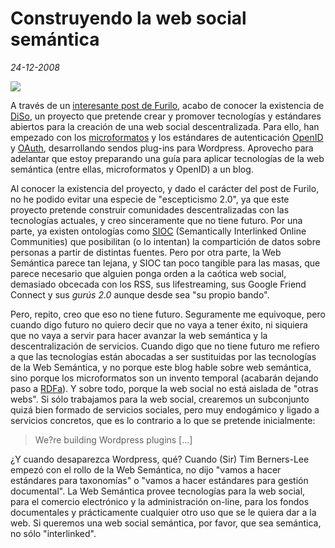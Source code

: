 Construyendo la web social semántica
====================================

_24-12-2008_

[![](/wp-content/uploads/image-legacy/sioc.jpg)](http://sioc-project.org/files/1_a_sioc_executive_summary.pdf)

A través de un [interesante post de Furilo](http://www.furilo.com/archivos/el-open-stack-para-la-web-social/), acabo de conocer la existencia de [DiSo](http://diso-project.org/), un proyecto que pretende crear y promover tecnologías y estándares abiertos para la creación de una web social descentralizada. Para ello, han empezado con los [microformatos](http://microformats.org) y los estándares de autenticación [OpenID](http://openid.net/) y [OAuth](http://oauth.net/), desarrollando sendos plug-ins para Wordpress. Aprovecho para adelantar que estoy preparando una guía para aplicar tecnologías de la web semántica (entre ellas, microformatos y OpenID) a un blog.

Al conocer la existencia del proyecto, y dado el carácter del post de Furilo, no he podido evitar una especie de "escepticismo 2.0", ya que este proyecto pretende construir comunidades descentralizadas con las tecnologías actuales, y creo sinceramente que no tiene futuro. Por una parte, ya existen ontologías como [SIOC](http://sioc-project.org/) (Semantically Interlinked Online Communities) que posibilitan (o lo intentan) la compartición de datos sobre personas a partir de distintas fuentes. Pero por otra parte, la Web Semántica parece tan lejana, y SIOC tan poco tangible para las masas, que parece necesario que alguien ponga orden a la caótica web social, demasiado obcecada con los RSS, sus lifestreaming, sus Google Friend Connect y sus _gurús 2.0_ aunque desde sea "su propio bando".

Pero, repito, creo que eso no tiene futuro. Seguramente me equivoque, pero cuando digo futuro no quiero decir que no vaya a tener éxito, ni siquiera que no vaya a servir para hacer avanzar la web semántica y la descentralización de servicios. Cuando digo que no tiene futuro me refiero a que las tecnologías están abocadas a ser sustituidas por las tecnologías de la Web Semántica, y no porque este blog hable sobre web semántica, sino porque los microformatos son un invento temporal (acabarán dejando paso a [RDFa](http://www.w3.org/TR/xhtml-rdfa-primer/)). Y sobre todo, porque la web social no está aislada de "otras webs". Si sólo trabajamos para la web social, crearemos un subconjunto quizá bien formado de servicios sociales, pero muy endogámico y ligado a servicios concretos, que es lo contrario a lo que se pretende inicialmente:

> We?re building Wordpress plugins [...]

¿Y cuando desaparezca Wordpress, qué? Cuando (Sir) Tim Berners-Lee empezó con el rollo de la Web Semántica, no dijo "vamos a hacer estándares para taxonomías" o "vamos a hacer estándares para gestión documental". La Web Semántica provee tecnologías para la web social, para el comercio electrónico y la administración on-line, para los fondos documentales y prácticamente cualquier otro uso que se le quiera dar a la web. Si queremos una web social semántica, por favor, que sea semántica, no sólo "interlinked".